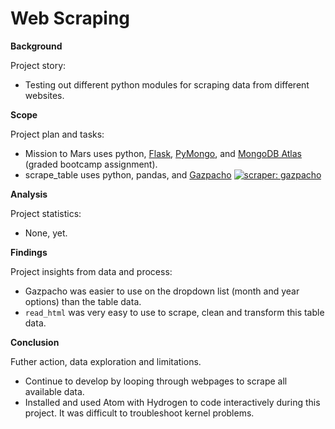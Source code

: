 # Web Scraping

**Background**

Project story:
- Testing out different python modules for scraping data from different websites.

**Scope**

Project plan and tasks:
- Mission to Mars uses python, [Flask](https://flask.palletsprojects.com/en/2.0.x/), [PyMongo](https://pymongo.readthedocs.io/en/stable/index.html), and [MongoDB Atlas](https://pymongo.readthedocs.io/en/stable/atlas.html) (graded bootcamp assignment).
- scrape_table uses python, pandas, and [Gazpacho](https://pypi.org/project/gazpacho/)
[![scraper: gazpacho](https://img.shields.io/badge/scraper-gazpacho-C6422C)](https://github.com/maxhumber/gazpacho) 

**Analysis**

Project statistics:
- None, yet.

<!-- |Table|Col1|Col2|
|----|----|----|
|1|2|3|4| -->

**Findings**

Project insights from data and process:
- Gazpacho was easier to use on the dropdown list (month and year options) than the table data.
- ```read_html``` was very easy to use to scrape, clean and transform this table data. 

**Conclusion**

Futher action, data exploration and limitations.
- Continue to develop by looping through webpages to scrape all available data.
- Installed and used Atom with Hydrogen to code interactively during this project. It was difficult to troubleshoot kernel problems. 